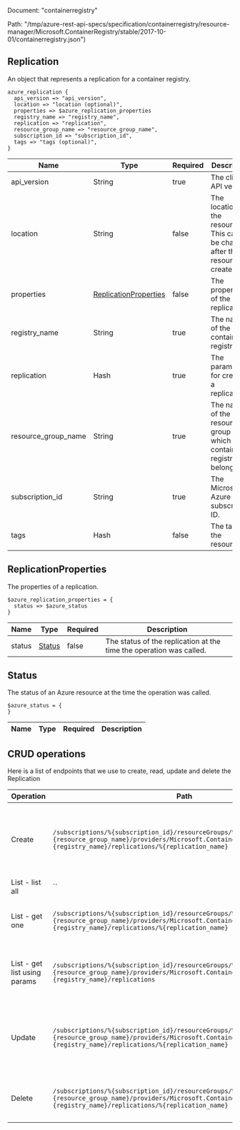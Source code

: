 Document: "containerregistry"


Path: "/tmp/azure-rest-api-specs/specification/containerregistry/resource-manager/Microsoft.ContainerRegistry/stable/2017-10-01/containerregistry.json")

## Replication

An object that represents a replication for a container registry.

```puppet
azure_replication {
  api_version => "api_version",
  location => "location (optional)",
  properties => $azure_replication_properties
  registry_name => "registry_name",
  replication => "replication",
  resource_group_name => "resource_group_name",
  subscription_id => "subscription_id",
  tags => "tags (optional)",
}
```

| Name        | Type           | Required       | Description       |
| ------------- | ------------- | ------------- | ------------- |
|api_version | String | true | The client API version. |
|location | String | false | The location of the resource. This cannot be changed after the resource is created. |
|properties | [ReplicationProperties](#replicationproperties) | false | The properties of the replication. |
|registry_name | String | true | The name of the container registry. |
|replication | Hash | true | The parameters for creating a replication. |
|resource_group_name | String | true | The name of the resource group to which the container registry belongs. |
|subscription_id | String | true | The Microsoft Azure subscription ID. |
|tags | Hash | false | The tags of the resource. |
        
## ReplicationProperties

The properties of a replication.

```puppet
$azure_replication_properties = {
  status => $azure_status
}
```

| Name        | Type           | Required       | Description       |
| ------------- | ------------- | ------------- | ------------- |
|status | [Status](#status) | false | The status of the replication at the time the operation was called. |
        
## Status

The status of an Azure resource at the time the operation was called.

```puppet
$azure_status = {
}
```

| Name        | Type           | Required       | Description       |
| ------------- | ------------- | ------------- | ------------- |



## CRUD operations

Here is a list of endpoints that we use to create, read, update and delete the Replication

| Operation | Path | Verb | Description | OperationID |
| ------------- | ------------- | ------------- | ------------- | ------------- |
|Create|`/subscriptions/%{subscription_id}/resourceGroups/%{resource_group_name}/providers/Microsoft.ContainerRegistry/registries/%{registry_name}/replications/%{replication_name}`|Put|Creates a replication for a container registry with the specified parameters.|Replications_Create|
|List - list all|``||||
|List - get one|`/subscriptions/%{subscription_id}/resourceGroups/%{resource_group_name}/providers/Microsoft.ContainerRegistry/registries/%{registry_name}/replications/%{replication_name}`|Get|Gets the properties of the specified replication.|Replications_Get|
|List - get list using params|`/subscriptions/%{subscription_id}/resourceGroups/%{resource_group_name}/providers/Microsoft.ContainerRegistry/registries/%{registry_name}/replications`|Get|Lists all the replications for the specified container registry.|Replications_List|
|Update|`/subscriptions/%{subscription_id}/resourceGroups/%{resource_group_name}/providers/Microsoft.ContainerRegistry/registries/%{registry_name}/replications/%{replication_name}`|Put|Creates a replication for a container registry with the specified parameters.|Replications_Create|
|Delete|`/subscriptions/%{subscription_id}/resourceGroups/%{resource_group_name}/providers/Microsoft.ContainerRegistry/registries/%{registry_name}/replications/%{replication_name}`|Delete|Deletes a replication from a container registry.|Replications_Delete|

